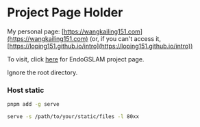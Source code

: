 # Project Page Holder

My personal page: [https://wangkailing151.com](https://wangkailing151.com) (or, if you can't access it, [https://loping151.github.io/intro](https://loping151.github.io/intro))

To visit, click [here](https://loping151.github.io/endogslam) for EndoGSLAM project page.

Ignore the root directory.

### Host static

```bash
pnpm add -g serve

serve -s /path/to/your/static/files -l 80xx
```